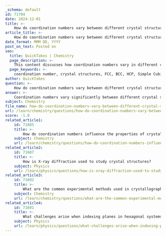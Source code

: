 ```yaml
---
_schema: default
id: 71704
date: 2024-12-01
title: >-
    How do coordination numbers vary between different crystal structures like FCC, BCC, and HCP?
article_title: >-
    How do coordination numbers vary between different crystal structures like FCC, BCC, and HCP?
date_format: MMM DD, YYYY
post_on_text: Posted on
seo:
  title: QuickTakes | Chemistry
  page_description: >-
    This content discusses how coordination numbers vary in different crystal structures such as Face-Centered Cubic (FCC), Body-Centered Cubic (BCC), Hexagonal Close-Packed (HCP), and Simple Cubic (SC), exploring their effects on material properties.
  page_keywords: >-
    coordination number, crystal structures, FCC, BCC, HCP, Simple Cubic, atomic arrangement, packing efficiency, materials science, crystallography
author: QuickTakes
question: >-
    How do coordination numbers vary between different crystal structures like FCC, BCC, and HCP?
answer: >-
    Coordination numbers vary significantly between different crystal structures, reflecting the arrangement of atoms and their nearest neighbors. Here are the coordination numbers for some common crystal structures:\n\n1. **Face-Centered Cubic (FCC)**: The coordination number is 12. In this structure, each atom is surrounded by 12 nearest neighbors, which contributes to its high packing efficiency.\n\n2. **Body-Centered Cubic (BCC)**: The coordination number is 8. In a BCC structure, each atom has 8 nearest neighbors, which is lower than that of FCC but still provides a stable arrangement.\n\n3. **Hexagonal Close-Packed (HCP)**: Similar to FCC, the coordination number is also 12. The HCP structure is characterized by a close packing of atoms, where each atom is surrounded by 12 others, maximizing space efficiency.\n\n4. **Simple Cubic (SC)**: The coordination number is 6. In this structure, each atom is in contact with 6 nearest neighbors, which is the lowest among the mentioned structures.\n\nThese coordination numbers are crucial as they influence the physical properties of the materials, such as density, stability, and melting point. Understanding these variations helps in predicting the behavior of different materials in various applications, particularly in materials science and crystallography.
subject: Chemistry
file_name: how-do-coordination-numbers-vary-between-different-crystal-structures-like-fcc-bcc-and-hcp.md
url: /learn/chemistry/questions/how-do-coordination-numbers-vary-between-different-crystal-structures-like-fcc-bcc-and-hcp
score: -1.0
related_article1:
    id: 71685
    title: >-
        How do coordination numbers influence the properties of crystal structures?
    subject: Chemistry
    url: /learn/chemistry/questions/how-do-coordination-numbers-influence-the-properties-of-crystal-structures
related_article2:
    id: 71687
    title: >-
        How is X-ray diffraction used to study crystal structures?
    subject: Physics
    url: /learn/physics/questions/how-is-xray-diffraction-used-to-study-crystal-structures
related_article3:
    id: 71692
    title: >-
        What are the common experimental methods used in crystallography?
    subject: Chemistry
    url: /learn/chemistry/questions/what-are-the-common-experimental-methods-used-in-crystallography
related_article4:
    id: 71691
    title: >-
        What challenges arise when indexing planes in hexagonal systems compared to cubic systems?
    subject: Physics
    url: /learn/physics/questions/what-challenges-arise-when-indexing-planes-in-hexagonal-systems-compared-to-cubic-systems
---
```


&nbsp;